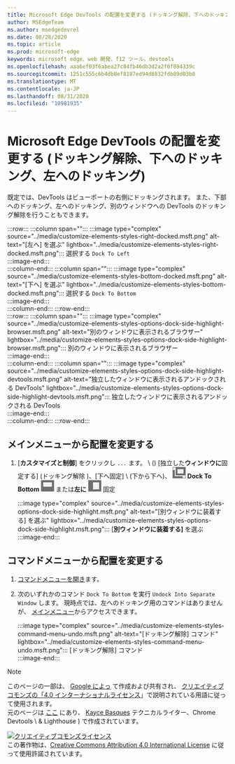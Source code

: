 ```yaml
---
title: Microsoft Edge DevTools の配置を変更する (ドッキング解除、下へのドッキング、左へのドッキング)
author: MSEdgeTeam
ms.author: msedgedevrel
ms.date: 08/28/2020
ms.topic: article
ms.prod: microsoft-edge
keywords: microsoft edge、web 開発、f12 ツール、devtools
ms.openlocfilehash: aaa6ef03f6abea27c84fb46db3d2a2f0f894339c
ms.sourcegitcommit: 1251c555c6b4db8ef8187ed94d8832fdb89d03b8
ms.translationtype: MT
ms.contentlocale: ja-JP
ms.lasthandoff: 08/31/2020
ms.locfileid: "10981935"
---
```

<!-- Copyright Kayce Basques 

   Licensed under the Apache License, Version 2.0 (the "License");
   you may not use this file except in compliance with the License.
   You may obtain a copy of the License at

       https://www.apache.org/licenses/LICENSE-2.0

   Unless required by applicable law or agreed to in writing, software
   distributed under the License is distributed on an "AS IS" BASIS,
   WITHOUT WARRANTIES OR CONDITIONS OF ANY KIND, either express or implied.
   See the License for the specific language governing permissions and
   limitations under the License.  -->





# Microsoft Edge DevTools の配置を変更する (ドッキング解除、下へのドッキング、左へのドッキング)   



既定では、DevTools はビューポートの右側にドッキングされます。  また、下部へのドッキング、左へのドッキング、別のウィンドウへの DevTools のドッキング解除を行うこともできます。  

:::row:::
   :::column span="":::
      :::image type="complex" source="../media/customize-elements-styles-right-docked.msft.png" alt-text="[左へ] を選ぶ" lightbox="../media/customize-elements-styles-right-docked.msft.png":::
         選択する `Dock To Left`  
      :::image-end:::  
   :::column-end:::
   :::column span="":::
      :::image type="complex" source="../media/customize-elements-styles-bottom-docked.msft.png" alt-text="[下へ] を選ぶ" lightbox="../media/customize-elements-styles-bottom-docked.msft.png":::
         選択する `Dock To Bottom`  
      :::image-end:::  
   :::column-end:::
:::row-end:::  
:::row:::
   :::column span="":::
      :::image type="complex" source="../media/customize-elements-styles-options-dock-side-highlight-browser.msft.png" alt-text="別のウィンドウに表示されるブラウザー" lightbox="../media/customize-elements-styles-options-dock-side-highlight-browser.msft.png":::
         別のウィンドウに表示されるブラウザー  
      :::image-end:::  
   :::column-end:::
   :::column span="":::
      :::image type="complex" source="../media/customize-elements-styles-options-dock-side-highlight-devtools.msft.png" alt-text="独立したウィンドウに表示されるアンドックされる DevTools" lightbox="../media/customize-elements-styles-options-dock-side-highlight-devtools.msft.png":::
         独立したウィンドウに表示されるアンドックされる DevTools  
      :::image-end:::  
   :::column-end:::
:::row-end:::  

## メインメニューから配置を変更する   

1.  [**カスタマイズと制御**] をクリックし `...` ます。 \ (\) [独立した**ウィンドウに**固定する] (ドッキング解除 \)、[下へ固定] \ (下から下へ)、 ![ ][ImageUndockIcon] **Dock To Bottom** ![ ][ImageBottomIcon] または**左に** ![ ][ImageLeftIcon] 固定  
    
    :::image type="complex" source="../media/customize-elements-styles-options-dock-side-highlight.msft.png" alt-text="[別ウィンドウに装着する] を選ぶ" lightbox="../media/customize-elements-styles-options-dock-side-highlight.msft.png":::
       [**別ウィンドウに装着する]** を選ぶ  
    :::image-end:::  
    
## コマンドメニューから配置を変更する   

1.  [コマンドメニューを開き][DevtoolsCommandMenu]ます。  
1.  次のいずれかのコマンド `Dock To Bottom` を実行 `Undock Into Separate Window` します。  現時点では、左へのドッキング用のコマンドはありませんが、 [メインメニュー](#change-placement-from-the-main-menu)からアクセスできます。  
    
    :::image type="complex" source="../media/customize-elements-styles-command-menu-undo.msft.png" alt-text="[ドッキング解除] コマンド" lightbox="../media/customize-elements-styles-command-menu-undo.msft.png":::
       [ドッキング解除] コマンド  
    :::image-end:::  
    
<!--  
 


-->  

<!-- image links -->  

[ImageUndockIcon]: ../media/undock-icon.msft.png  
[ImageBottomIcon]: ../media/bottom-icon.msft.png  
[ImageLeftIcon]: ../media/left-icon.msft.png  

<!-- links -->  

[DevtoolsCommandMenu]: ../command-menu/index.md "Microsoft Edge DevTools コマンドメニューを使用してコマンドを実行する |Microsoft ドキュメント"  

> [!NOTE]
> このページの一部は、 [Google によっ][GoogleSitePolicies] て作成および共有され、 [クリエイティブコモンズの「4.0 インターナショナルライセンス][CCA4IL]」で説明されている用語に従って使用されます。  
> 元のページは [ここ](https://developers.google.com/web/tools/chrome-devtools/customize/placement) にあり、 [Kayce Basques][KayceBasques] テクニカルライター、Chrome Devtools \ & Lighthouse \) で作成されています。  

[![クリエイティブコモンズライセンス][CCby4Image]][CCA4IL]  
この著作物は、[Creative Commons Attribution 4.0 International License][CCA4IL] に従って使用許諾されています。  

[CCA4IL]: https://creativecommons.org/licenses/by/4.0  
[CCby4Image]: https://i.creativecommons.org/l/by/4.0/88x31.png  
[GoogleSitePolicies]: https://developers.google.com/terms/site-policies  
[KayceBasques]: https://developers.google.com/web/resources/contributors/kaycebasques  

